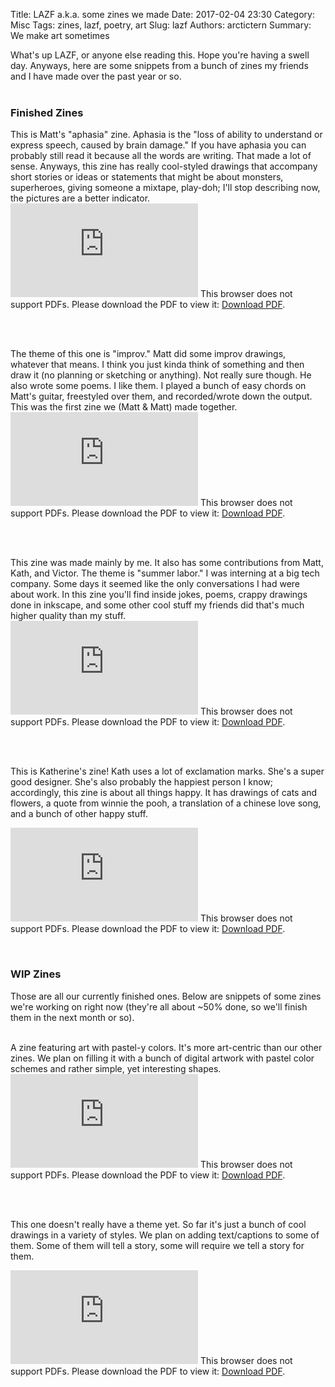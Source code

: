Title: LAZF a.k.a. some zines we made
Date: 2017-02-04 23:30
Category: Misc
Tags: zines, lazf, poetry, art
Slug: lazf
Authors: arctictern
Summary: We make art sometimes

What's up LAZF, or anyone else reading this. Hope you're having a swell day. 
Anyways, here are some snippets from a bunch of zines my friends and I have
made over the past year or so.   
<br/>

### Finished Zines

This is Matt's "aphasia" zine. Aphasia is the "loss of ability to understand or express speech, caused by brain damage."
If you have aphasia you can probably still read it because all the words are writing. 
That made a lot of sense. Anyways, this zine has really cool-styled drawings
that accompany short stories or ideas or statements that might be about
monsters, superheroes, giving someone a mixtape, play-doh; I'll stop describing
now, the pictures are a better indicator.
<object data="http://blog.pencilflip.com/images/aphasia_pages.pdf" type="application/pdf" width="700px" height="700px">
    <embed src="http://blog.pencilflip.com/images/aphasia_pages.pdf">
        This browser does not support PDFs. Please download the PDF to view it: <a href="http://blog.pencilflip.com/images/aphasia_pages.pdf">Download PDF</a>.</p>
    </embed>
</object>  
<br/>

The theme of this one is "improv." Matt did some improv drawings, whatever that means.
I think you just kinda think of something and then draw it (no planning or sketching
or anything). Not really sure though. He also wrote some poems. I like them.
I played a bunch of easy chords on Matt's guitar, freestyled over them, and 
recorded/wrote down the output. This was the first zine we (Matt & Matt) made together.
<object data="http://blog.pencilflip.com/images/improv_pages.pdf" type="application/pdf" width="700px" height="700px">
    <embed src="http://blog.pencilflip.com/images/improv_pages.pdf">
        This browser does not support PDFs. Please download the PDF to view it: <a href="http://blog.pencilflip.com/images/improv_pages.pdf">Download PDF</a>.</p>
    </embed>
</object>     
<br/>   

This zine was made mainly by me. It also has some contributions from Matt, Kath,
and Victor. The theme is "summer labor." I was interning at a big tech company. Some days 
it seemed like the only conversations I had were about work. In this zine you'll
find inside jokes, poems, crappy drawings done in inkscape, and some other cool
stuff my friends did that's much higher quality than my stuff.    
<object data="http://blog.pencilflip.com/images/summerlabor_pages.pdf" type="application/pdf" width="700px" height="700px">
    <embed src="http://blog.pencilflip.com/images/summerlabor_pages.pdf">
        This browser does not support PDFs. Please download the PDF to view it: <a href="http://blog.pencilflip.com/images/summerlabor_pages.pdf">Download PDF</a>.</p>
    </embed>
</object>    
<br/>

This is Katherine's zine! Kath uses a lot of exclamation marks. She's 
a super good designer. She's also probably the happiest person I know; accordingly, 
this zine is about all things happy.  It has drawings of cats and flowers, a 
quote from winnie the pooh, a translation of a chinese love song, and a bunch of 
other happy stuff.   

<object data="http://blog.pencilflip.com/images/happy_pages.pdf" type="application/pdf" width="700px" height="700px">
    <embed src="http://blog.pencilflip.com/images/happy_pages.pdf">
        This browser does not support PDFs. Please download the PDF to view it: <a href="http://blog.pencilflip.com/images/happy_pages.pdf">Download PDF</a>.</p>
    </embed>
</object>  
<br/>

### WIP Zines 
Those are all our currently finished ones. Below are snippets of some zines
we're working on right now (they're all about ~50% done, so we'll finish them 
in the next month or so).   
<br/>

A zine featuring art with pastel-y colors. It's more art-centric than our other 
zines. We plan on filling it with a bunch of digital artwork with pastel color 
schemes and rather simple, yet interesting shapes.
<object data="http://blog.pencilflip.com/images/pastel_pages.pdf" type="application/pdf" width="700px" height="700px">
    <embed src="http://blog.pencilflip.com/images/pastel_pages.pdf">
        This browser does not support PDFs. Please download the PDF to view it: <a href="http://blog.pencilflip.com/images/pastel_pages.pdf">Download PDF</a>.</p>
    </embed>
</object>  
<br/>

This one doesn't really have a theme yet. So far it's just a bunch of cool 
drawings in a variety of styles. We plan on adding text/captions to some of them.
Some of them will tell a story, some will require we tell a story for them.  

<object data="http://blog.pencilflip.com/images/drawings_pages.pdf" type="application/pdf" width="700px" height="700px">
    <embed src="http://blog.pencilflip.com/images/drawings_pages.pdf">
        This browser does not support PDFs. Please download the PDF to view it: <a href="http://blog.pencilflip.com/images/drawings_pages.pdf">Download PDF</a>.</p>
    </embed>
</object>  
<br/>
